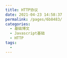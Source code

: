 ```yaml
---
title: HTTP协议
date: 2021-04-23 14:58:37
permalink: /pages/6b8483/
categories:
  - 基础博文
  - Javascript基础
  - HTTP
tags:
  -
---
```

